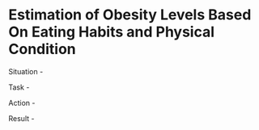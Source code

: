 # Estimation of Obesity Levels Based On Eating Habits and Physical Condition

Situation -

Task -

Action -

Result -

